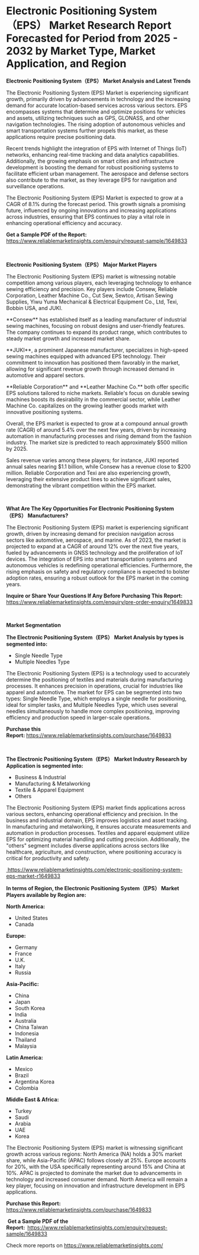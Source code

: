 <p><h1>Electronic Positioning System（EPS） Market Research Report Forecasted for Period from 2025 -  2032 by Market Type, Market Application, and Region</h1></p><p><strong>Electronic Positioning System（EPS） Market Analysis and Latest Trends</strong></p>
<p><p>The Electronic Positioning System (EPS) Market is experiencing significant growth, primarily driven by advancements in technology and the increasing demand for accurate location-based services across various sectors. EPS encompasses systems that determine and optimize positions for vehicles and assets, utilizing techniques such as GPS, GLONASS, and other navigation technologies. The rising adoption of autonomous vehicles and smart transportation systems further propels this market, as these applications require precise positioning data.</p><p>Recent trends highlight the integration of EPS with Internet of Things (IoT) networks, enhancing real-time tracking and data analytics capabilities. Additionally, the growing emphasis on smart cities and infrastructure development is boosting the demand for robust positioning systems to facilitate efficient urban management. The aerospace and defense sectors also contribute to the market, as they leverage EPS for navigation and surveillance operations.</p><p>The Electronic Positioning System (EPS) Market is expected to grow at a CAGR of 8.1% during the forecast period. This growth signals a promising future, influenced by ongoing innovations and increasing applications across industries, ensuring that EPS continues to play a vital role in enhancing operational efficiency and accuracy.</p></p>
<p><strong>Get a Sample PDF of the Report:&nbsp;</strong> <a href="https://www.reliablemarketinsights.com/enquiry/request-sample/1649833?utm_campaign=3560&utm_medium=2&utm_source=Github&utm_content=ia&utm_term=26032025&utm_id=electronic-positioning-systemeps">https://www.reliablemarketinsights.com/enquiry/request-sample/1649833</a></p>
<p>&nbsp;</p>
<p><strong>Electronic Positioning System（EPS） Major Market Players</strong></p>
<p><p>The Electronic Positioning System (EPS) market is witnessing notable competition among various players, each leveraging technology to enhance sewing efficiency and precision. Key players include Consew, Reliable Corporation, Leather Machine Co., Cut Sew, Sewtco, Artisan Sewing Supplies, Yiwu Yuma Mechanical & Electrical Equipment Co., Ltd, Texi, Bobbin USA, and JUKI.</p><p>**Consew** has established itself as a leading manufacturer of industrial sewing machines, focusing on robust designs and user-friendly features. The company continues to expand its product range, which contributes to steady market growth and increased market share.</p><p>**JUKI**, a prominent Japanese manufacturer, specializes in high-speed sewing machines equipped with advanced EPS technology. Their commitment to innovation has positioned them favorably in the market, allowing for significant revenue growth through increased demand in automotive and apparel sectors.</p><p>**Reliable Corporation** and **Leather Machine Co.** both offer specific EPS solutions tailored to niche markets. Reliable's focus on durable sewing machines boosts its desirability in the commercial sector, while Leather Machine Co. capitalizes on the growing leather goods market with innovative positioning systems.</p><p>Overall, the EPS market is expected to grow at a compound annual growth rate (CAGR) of around 5.4% over the next few years, driven by increasing automation in manufacturing processes and rising demand from the fashion industry. The market size is predicted to reach approximately $500 million by 2025.</p><p>Sales revenue varies among these players; for instance, JUKI reported annual sales nearing $1.1 billion, while Consew has a revenue close to $200 million. Reliable Corporation and Texi are also experiencing growth, leveraging their extensive product lines to achieve significant sales, demonstrating the vibrant competition within the EPS market.</p></p>
<p>&nbsp;</p>
<p><strong>What Are The Key Opportunities For Electronic Positioning System（EPS） Manufacturers?</strong></p>
<p><p>The Electronic Positioning System (EPS) market is experiencing significant growth, driven by increasing demand for precision navigation across sectors like automotive, aerospace, and marine. As of 2023, the market is projected to expand at a CAGR of around 12% over the next five years, fueled by advancements in GNSS technology and the proliferation of IoT devices. The integration of EPS into smart transportation systems and autonomous vehicles is redefining operational efficiencies. Furthermore, the rising emphasis on safety and regulatory compliance is expected to bolster adoption rates, ensuring a robust outlook for the EPS market in the coming years.</p></p>
<p><strong>Inquire or Share Your Questions If Any Before Purchasing This Report:</strong> <a href="https://www.reliablemarketinsights.com/enquiry/pre-order-enquiry/1649833?utm_campaign=3560&utm_medium=2&utm_source=Github&utm_content=ia&utm_term=26032025&utm_id=electronic-positioning-systemeps">https://www.reliablemarketinsights.com/enquiry/pre-order-enquiry/1649833</a></p>
<p>&nbsp;</p>
<p><strong>Market Segmentation</strong></p>
<p><strong>The Electronic Positioning System（EPS） Market Analysis by types is segmented into:</strong></p>
<p><ul><li>Single Needle Type</li><li>Multiple Needles Type</li></ul></p>
<p><p>The Electronic Positioning System (EPS) is a technology used to accurately determine the positioning of textiles and materials during manufacturing processes. It enhances precision in operations, crucial for industries like apparel and automotive. The market for EPS can be segmented into two types: Single Needle Type, which employs a single needle for positioning, ideal for simpler tasks, and Multiple Needles Type, which uses several needles simultaneously to handle more complex positioning, improving efficiency and production speed in larger-scale operations.</p></p>
<p><strong>Purchase this Report:&nbsp;</strong><a href="https://www.reliablemarketinsights.com/purchase/1649833?utm_campaign=3560&utm_medium=2&utm_source=Github&utm_content=ia&utm_term=26032025&utm_id=electronic-positioning-systemeps">https://www.reliablemarketinsights.com/purchase/1649833</a></p>
<p>&nbsp;</p>
<p><strong>The Electronic Positioning System（EPS） Market Industry Research by Application is segmented into:</strong></p>
<p><ul><li>Business & Industrial</li><li>Manufacturing & Metalworking</li><li>Textile & Apparel Equipment</li><li>Others</li></ul></p>
<p><p>The Electronic Positioning System (EPS) market finds applications across various sectors, enhancing operational efficiency and precision. In the business and industrial domain, EPS improves logistics and asset tracking. In manufacturing and metalworking, it ensures accurate measurements and automation in production processes. Textiles and apparel equipment utilize EPS for optimizing material handling and cutting precision. Additionally, the "others" segment includes diverse applications across sectors like healthcare, agriculture, and construction, where positioning accuracy is critical for productivity and safety.</p></p>
<p><a href="https://www.reliablemarketinsights.com/electronic-positioning-system-eps-market-r1649833?utm_campaign=3560&utm_medium=2&utm_source=Github&utm_content=ia&utm_term=26032025&utm_id=electronic-positioning-systemeps">&nbsp;https://www.reliablemarketinsights.com/electronic-positioning-system-eps-market-r1649833</a></p>
<p><strong>In terms of Region, the Electronic Positioning System（EPS） Market Players available by Region are:</strong></p>
<p>
    <p> <strong> North America: </strong>
        <ul>
            <li>United States</li>
            <li>Canada</li>
        </ul>
        </p> 
    <p> <strong> Europe: </strong>
        <ul>
            <li>Germany</li>
            <li>France</li>
            <li>U.K.</li>
            <li>Italy</li>
            <li>Russia</li>
        </ul>
        </p> 
    <p> <strong> Asia-Pacific: </strong>
        <ul>
            <li>China</li>
            <li>Japan</li>
            <li>South Korea</li>
            <li>India</li>
            <li>Australia</li>
            <li>China Taiwan</li>
            <li>Indonesia</li>
            <li>Thailand</li>
            <li>Malaysia</li>
        </ul>
        </p> 
    <p> <strong> Latin America: </strong>
        <ul>
            <li>Mexico</li>
            <li>Brazil</li>
            <li>Argentina Korea</li>
            <li>Colombia</li>
        </ul>
        </p> 
    <p> <strong> Middle East & Africa: </strong>
        <ul>
            <li>Turkey</li>
            <li>Saudi</li>
            <li>Arabia</li>
            <li>UAE</li>
            <li>Korea</li>
        </ul>
    </p>
    </p>
<p><p>The Electronic Positioning System (EPS) market is witnessing significant growth across various regions: North America (NA) holds a 30% market share, while Asia-Pacific (APAC) follows closely at 25%. Europe accounts for 20%, with the USA specifically representing around 15% and China at 10%. APAC is projected to dominate the market due to advancements in technology and increased consumer demand. North America will remain a key player, focusing on innovation and infrastructure development in EPS applications.</p></p>
<p><strong>Purchase this Report: </strong><a href="https://www.reliablemarketinsights.com/purchase/1649833?utm_campaign=3560&utm_medium=2&utm_source=Github&utm_content=ia&utm_term=26032025&utm_id=electronic-positioning-systemeps">https://www.reliablemarketinsights.com/purchase/1649833</a></p>
<p>&nbsp;<strong>Get a Sample PDF of the Report:&nbsp;&nbsp;</strong><a href="https://www.reliablemarketinsights.com/enquiry/request-sample/1649833?utm_campaign=3560&utm_medium=2&utm_source=Github&utm_content=ia&utm_term=26032025&utm_id=electronic-positioning-systemeps">https://www.reliablemarketinsights.com/enquiry/request-sample/1649833</a></p>
<p><strong></strong></p>
<p>Check more reports on <a href="https://www.reliablemarketinsights.com/?utm_campaign=3560&utm_medium=2&utm_source=Github&utm_content=ia&utm_term=26032025&utm_id=electronic-positioning-systemeps">https://www.reliablemarketinsights.com/</a></p>